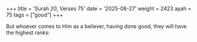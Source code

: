 +++
title = 'Surah 20, Verses 75'
date = '2025-08-27'
weight = 2423
ayah = 75
tags = ["good"]
+++

But whoever comes to Him as a believer, having done good, they will have the highest ranks: